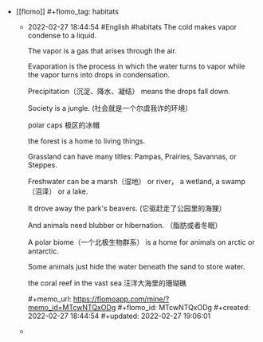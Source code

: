 - [[flomo]]
  #+flomo_tag: habitats
	- 2022-02-27 18:44:54
	   #English #habitats
	  The cold makes vapor condense to a liquid.
	  
	  The vapor is a gas that arises through the air.
	  
	  Evaporation is the process in which the water turns to vapor while the vapor turns into drops in condensation.
	  
	  Precipitation（沉淀、降水、凝结） means the drops fall down.
	  
	  Society is a jungle. (社会就是一个尔虞我诈的环境）
	  
	  polar caps 极区的冰帽
	  
	  the forest is a home to living things.
	  
	  Grassland can have many titles: Pampas, Prairies, Savannas, or Steppes.
	  
	  Freshwater can be a marsh（湿地） or river， a wetland, a swamp（沼泽） or a lake.
	  
	  It drove away the park's beavers. (它驱赶走了公园里的海狸）
	  
	  And animals need blubber or hibernation. （脂肪或者冬眠）
	  
	  A polar biome（一个北极生物群系） is a home for animals on arctic or antarctic.
	  
	  Some animals just hide the water beneath the sand to store water.
	  
	  the coral reef in the vast sea 汪洋大海里的珊瑚礁
	  
	  
	  #+memo_url: https://flomoapp.com/mine/?memo_id=MTcwNTQxODg
	  #+flomo_id: MTcwNTQxODg
	  #+created: 2022-02-27 18:44:54
	  #+updated: 2022-02-27 19:06:01
	-
